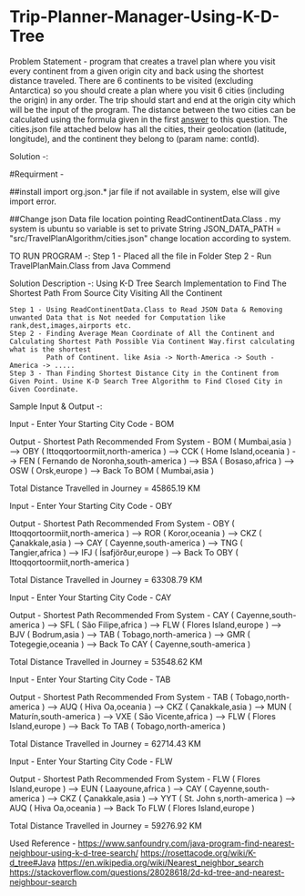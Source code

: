 # Trip-Planner-Manager-Using-K-D-Tree
Problem Statement - program that creates a travel plan where you visit every continent from a given origin city and back using the shortest distance traveled.
There are 6 continents to be visited (excluding Antarctica) so you should create a plan where you visit 6 cities (including the origin) in any order. 
The trip should start and end at the origin city which will be the input of the program. 
The distance between the two cities can be calculated using the formula given in the first [answer](https://stackoverflow.com/a/27943/1986034) to this question. 
The cities.json file attached below has all the cities, their geolocation (latitude, longitude), and the continent they belong to (param name: contId).





Solution -:

#Requirment - 

##install import org.json.*  jar file if not available in system, else will give import error.

##Change json Data file location pointing  ReadContinentData.Class . my system is ubuntu so variable is set to private String JSON_DATA_PATH = "src/TravelPlanAlgorithm/cities.json" change location according to system.


TO RUN PROGRAM -: 
            Step 1 - Placed all the file in Folder
            Step 2 - Run TravelPlanMain.Class from Java Commend


Solution Description -: Using K-D Tree Search Implementation to Find The Shortest Path From Source City Visiting All the Continent

    Step 1 - Using ReadContinentData.Class to Read JSON Data & Removing unwanted Data that is Not needed for Computation like rank,dest,images,airports etc.
    Step 2 - Finding Average Mean Coordinate of All the Continent and Calculating Shortest Path Possible Via Continent Way.first calculating what is the shortest
             Path of Continent. like Asia -> North-America -> South - America -> .....
    Step 3 - Than Finding Shortest Distance City in the Continent from Given Point. Usine K-D Search Tree Algorithm to Find Closed City in Given Coordinate.


Sample Input & Output -:

Input - 
Enter Your Starting City Code - 
BOM

Output - 
Shortest Path Recommended From System - 
BOM ( Mumbai,asia )  --> OBY ( Ittoqqortoormiit,north-america )  --> CCK ( Home Island,oceania )  --> FEN ( Fernando de Noronha,south-america )  --> BSA ( Bosaso,africa )  --> OSW ( Orsk,europe )  --> Back To BOM ( Mumbai,asia ) 

Total Distance Travelled in Journey = 45865.19 KM 




Input - 
Enter Your Starting City Code - 
OBY

Output - 
Shortest Path Recommended From System - 
OBY ( Ittoqqortoormiit,north-america )  --> ROR ( Koror,oceania )  --> CKZ ( Çanakkale,asia )  --> CAY ( Cayenne,south-america )  --> TNG ( Tangier,africa )  --> IFJ ( Ísafjörður,europe )  --> Back To OBY ( Ittoqqortoormiit,north-america ) 

Total Distance Travelled in Journey = 63308.79 KM




Input - 
Enter Your Starting City Code - 
CAY

Output - 
Shortest Path Recommended From System - 
CAY ( Cayenne,south-america )  --> SFL ( São Filipe,africa )  --> FLW ( Flores Island,europe )  --> BJV ( Bodrum,asia )  --> TAB ( Tobago,north-america )  --> GMR ( Totegegie,oceania )  --> Back To CAY ( Cayenne,south-america ) 

Total Distance Travelled in Journey = 53548.62 KM 


Input - 
Enter Your Starting City Code - 
TAB

Output - 
Shortest Path Recommended From System - 
TAB ( Tobago,north-america )  --> AUQ ( Hiva Oa,oceania )  --> CKZ ( Çanakkale,asia )  --> MUN ( Maturín,south-america )  --> VXE ( São Vicente,africa )  --> FLW ( Flores Island,europe )  --> Back To TAB ( Tobago,north-america ) 

Total Distance Travelled in Journey = 62714.43 KM 


Input - 
Enter Your Starting City Code - 
FLW

Output - 
Shortest Path Recommended From System - 
FLW ( Flores Island,europe )  --> EUN ( Laayoune,africa )  --> CAY ( Cayenne,south-america )  --> CKZ ( Çanakkale,asia )  --> YYT ( St. John s,north-america )  --> AUQ ( Hiva Oa,oceania )  --> Back To FLW ( Flores Island,europe ) 

Total Distance Travelled in Journey = 59276.92 KM 





Used Reference - 
https://www.sanfoundry.com/java-program-find-nearest-neighbour-using-k-d-tree-search/
https://rosettacode.org/wiki/K-d_tree#Java
https://en.wikipedia.org/wiki/Nearest_neighbor_search
https://stackoverflow.com/questions/28028618/2d-kd-tree-and-nearest-neighbour-search




